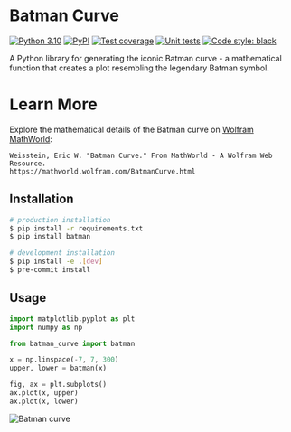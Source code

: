 # Batman Curve
[![Python 3.10](https://img.shields.io/badge/python-3.10-blue.svg)](https://www.python.org/downloads/release/python-3100/)
[![PyPI](https://img.shields.io/pypi/v/batman-curve)](https://pypi.org/project/batman-curve/)
[![Test coverage](https://codecov.io/gh/avitase/batman-curve/graph/badge.svg?token=NHC60PVVEV)](https://codecov.io/gh/avitase/batman-curve)
[![Unit tests](https://github.com/avitase/batman-curve/actions/workflows/run_tests.yml/badge.svg)](https://codecov.io/gh/avitase/batman-curve)
[![Code style: black](https://img.shields.io/badge/code%20style-black-000000.svg)](https://github.com/psf/black)

A Python library for generating the iconic Batman curve - a mathematical function that creates a plot resembling the legendary Batman symbol.

# Learn More
Explore the mathematical details of the Batman curve on [Wolfram MathWorld](https://mathworld.wolfram.com/BatmanCurve.html):

```
Weisstein, Eric W. "Batman Curve." From MathWorld - A Wolfram Web Resource.
https://mathworld.wolfram.com/BatmanCurve.html
```

## Installation

```bash
# production installation
$ pip install -r requirements.txt
$ pip install batman

# development installation
$ pip install -e .[dev]
$ pre-commit install
```

## Usage

```python
import matplotlib.pyplot as plt
import numpy as np

from batman_curve import batman

x = np.linspace(-7, 7, 300)
upper, lower = batman(x)

fig, ax = plt.subplots()
ax.plot(x, upper)
ax.plot(x, lower)
```

![Batman curve](viz/batman.png)
